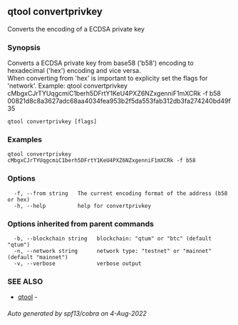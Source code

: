 ## qtool convertprivkey

Converts the encoding of a ECDSA private key

### Synopsis

Converts a ECDSA private key from base58 ('b58') encoding to hexadecimal ('hex') encoding and vice versa.	
When converting from 'hex' is important to explicity set the flags for 'network'.
Example:
qtool convertprivkey   cMbgxCJrTYUqgcmiC1berh5DFrtY1KeU4PXZ6NZxgenniF1mXCRk -f b58
00821d8c8a3627adc68aa4034fea953b2f5da553fab312db3fa274240bd49f35


```
qtool convertprivkey [flags]
```

### Examples

```
qtool convertprivkey cMbgxCJrTYUqgcmiC1berh5DFrtY1KeU4PXZ6NZxgenniF1mXCRk -f b58
```

### Options

```
  -f, --from string   The current encoding format of the address (b58 or hex)
  -h, --help          help for convertprivkey
```

### Options inherited from parent commands

```
  -b, --blockchain string   blockchain: "qtum" or "btc" (default "qtum")
  -n, --network string      network type: "testnet" or "mainnet" (default "mainnet")
  -v, --verbose             verbose output
```

### SEE ALSO

* [qtool](qtool.md)	 - 

###### Auto generated by spf13/cobra on 4-Aug-2022

